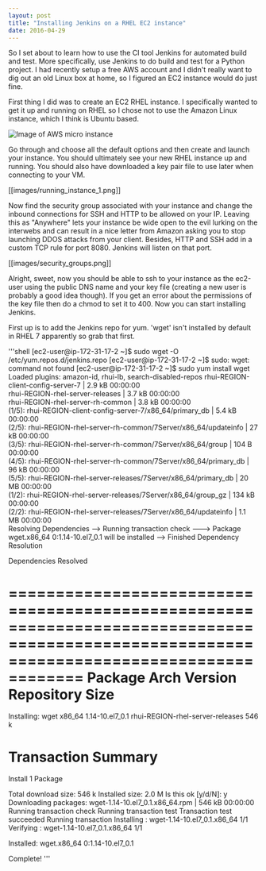 ```yaml
---
layout: post
title: "Installing Jenkins on a RHEL EC2 instance"
date: 2016-04-29
---
```


So I set about to learn how to use the CI tool Jenkins for automated build and test. More specifically, use Jenkins to do build and test for a Python project. I had recently setup a free AWS account and I didn't really want to dig out an old Linux box at home, so I figured an EC2 instance would do just fine. 

First thing I did was to create an EC2 RHEL instance. I specifically wanted to get it up and running on RHEL so I chose not to use the Amazon Linux instance, which I think is Ubuntu based. 

![Image of AWS micro instance](https://danbaehr.github.io/images/micro_instance.png)


Go through and choose all the default options and then create and launch your instance. You should ultimately see your new RHEL instance up and running. You should also have downloaded a key pair file to use later when connecting to your VM.

[[images/running_instance_1.png]]

Now find the security group associated with your instance and change the inbound connections for SSH and HTTP to be allowed on your IP. Leaving this as "Anywhere" lets your instance be wide open to the evil lurking on the interwebs and can result in a nice letter from Amazon asking you to stop launching DDOS attacks from your client. Besides, HTTP and SSH add in a custom TCP rule for port 8080. Jenkins will listen on that port.

[[images/security_groups.png]]

Alright, sweet, now you should be able to ssh to your instance as the ec2-user using the public DNS name and your key file (creating a new user is probably a good idea though). If you get an error about the permissions of the key file then do a chmod to set it to 400. Now you can start installing Jenkins. 

First up is to add the Jenkins repo for yum. 'wget' isn't installed by default in RHEL 7 apparently so grab that first. 

'''shell
[ec2-user@ip-172-31-17-2 ~]$ sudo wget -O /etc/yum.repos.d/jenkins.repo [ec2-user@ip-172-31-17-2 ~]$ 
sudo: wget: command not found
[ec2-user@ip-172-31-17-2 ~]$ sudo yum install wget
Loaded plugins: amazon-id, rhui-lb, search-disabled-repos
rhui-REGION-client-config-server-7                                                                                 | 2.9 kB  00:00:00     
rhui-REGION-rhel-server-releases                                                                                   | 3.7 kB  00:00:00     
rhui-REGION-rhel-server-rh-common                                                                                  | 3.8 kB  00:00:00     
(1/5): rhui-REGION-client-config-server-7/x86_64/primary_db                                                        | 5.4 kB  00:00:00     
(2/5): rhui-REGION-rhel-server-rh-common/7Server/x86_64/updateinfo                                                 |  27 kB  00:00:00     
(3/5): rhui-REGION-rhel-server-rh-common/7Server/x86_64/group                                                      |  104 B  00:00:00     
(4/5): rhui-REGION-rhel-server-rh-common/7Server/x86_64/primary_db                                                 |  96 kB  00:00:00     
(5/5): rhui-REGION-rhel-server-releases/7Server/x86_64/primary_db                                                  |  20 MB  00:00:00     
(1/2): rhui-REGION-rhel-server-releases/7Server/x86_64/group_gz                                                    | 134 kB  00:00:00     
(2/2): rhui-REGION-rhel-server-releases/7Server/x86_64/updateinfo                                                  | 1.1 MB  00:00:00     
Resolving Dependencies
--> Running transaction check
---> Package wget.x86_64 0:1.14-10.el7_0.1 will be installed
--> Finished Dependency Resolution

Dependencies Resolved

==========================================================================================================================================
 Package               Arch                    Version                            Repository                                         Size
==========================================================================================================================================
Installing:
 wget                  x86_64                  1.14-10.el7_0.1                    rhui-REGION-rhel-server-releases                  546 k

Transaction Summary
==========================================================================================================================================
Install  1 Package

Total download size: 546 k
Installed size: 2.0 M
Is this ok [y/d/N]: y
Downloading packages:
wget-1.14-10.el7_0.1.x86_64.rpm                                                                                    | 546 kB  00:00:00     
Running transaction check
Running transaction test
Transaction test succeeded
Running transaction
  Installing : wget-1.14-10.el7_0.1.x86_64                                                                                            1/1 
  Verifying  : wget-1.14-10.el7_0.1.x86_64                                                                                            1/1 

Installed:
  wget.x86_64 0:1.14-10.el7_0.1                                                                                                           

Complete! 
'''
